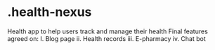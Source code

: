 # .health-nexus
Health app to help users track and manage their health 
Final features agreed on:
I. Blog page
ii. Health records
iii. E-pharmacy
iv. Chat bot
